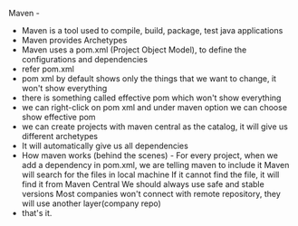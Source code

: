 Maven - 
* Maven is a tool used to compile, build, package, test java applications
* Maven provides Archetypes
* Maven uses a pom.xml (Project Object Model), to define the configurations and dependencies
* refer pom.xml
* pom xml by default shows only the things that we want to change, it won't show everything
* there is something called effective pom which won't show everything
* we can right-click on pom xml and under maven option we can choose show effective pom
* we can create projects with maven central as the catalog, 
  it will give us different archetypes
* It will automatically give us all dependencies
* How maven works (behind the scenes) - 
    For every project, when we add a dependency in pom.xml, we are telling maven to include it
    Maven will search for the files in local machine
    If it cannot find the file, it will find it from Maven Central
    We should always use safe and stable versions
    Most companies won't connect with remote repository, they will use another layer(company repo)
* that's it.